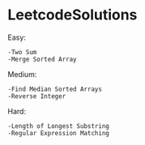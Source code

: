 # LeetcodeSolutions

  Easy:
    
    -Two Sum
    -Merge Sorted Array
    
  Medium:
    
    -Find Median Sorted Arrays
    -Reverse Integer
    
  Hard:
    
    -Length of Longest Substring
    -Regular Expression Matching
